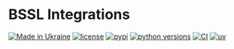 # BSSL Integrations

[![Made in Ukraine](https://img.shields.io/badge/made_in-ukraine-ffd700.svg?labelColor=0057b7)](https://stand-with-ukraine.pp.ua)
[![license](https://img.shields.io/github/license/somespecialone/bssl-integrations)](https://github.com/somespecialone/bssl-integrations/blob/main/LICENSE)
[![pypi](https://img.shields.io/pypi/v/bssl-integrations)](https://pypi.org/project/bssl-integrations)
[![python versions](https://img.shields.io/pypi/pyversions/bssl-integrations)](https://pypi.org/project/bssl-integrations)
[![CI](https://github.com/somespecialone/bssl-integrations/actions/workflows/ci.yml/badge.svg)](https://github.com/somespecialone/bssl-integrations/actions/workflows/ci.yml)
[![uv](https://img.shields.io/endpoint?url=https://raw.githubusercontent.com/astral-sh/uv/main/assets/badge/v0.json)](https://github.com/astral-sh/uv)

[//]: # (TODO this)
